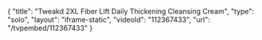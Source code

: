 {
    "title": "Tweakd 2XL Fiber Lift Daily Thickening Cleansing Cream",
    "type": "solo",
    "layout": "iframe-static",
    "videoId": "112367433",
    "url": "\/tvpembed\/112367433"
}
